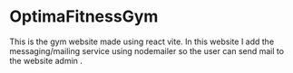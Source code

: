 # OptimaFitnessGym
This is the gym website made using react vite. In this website I add the messaging/mailing  service using nodemailer  so the user can send mail to the website admin  .

